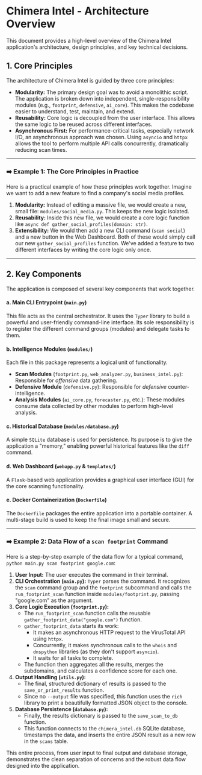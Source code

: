 # Chimera Intel - Architecture Overview

This document provides a high-level overview of the Chimera Intel application's architecture, design principles, and key technical decisions.

## 1. Core Principles

The architecture of Chimera Intel is guided by three core principles:

* **Modularity:** The primary design goal was to avoid a monolithic script. The application is broken down into independent, single-responsibility modules (e.g., `footprint`, `defensive`, `ai_core`). This makes the codebase easier to understand, test, maintain, and extend.
* **Reusability:** Core logic is decoupled from the user interface. This allows the same logic to be reused across different interfaces.
* **Asynchronous First:** For performance-critical tasks, especially network I/O, an asynchronous approach was chosen. Using `asyncio` and `httpx` allows the tool to perform multiple API calls concurrently, dramatically reducing scan times.

***

### **➡️ Example 1: The Core Principles in Practice**

Here is a practical example of how these principles work together. Imagine we want to add a new feature to find a company's social media profiles.

1.  **Modularity:** Instead of editing a massive file, we would create a new, small file: `modules/social_media.py`. This keeps the new logic isolated.
2.  **Reusability:** Inside this new file, we would create a core logic function like `async def gather_social_profiles(domain: str)`.
3.  **Extensibility:** We would then add a new CLI command (`scan social`) and a new button in the Web Dashboard. Both of these would simply call our new `gather_social_profiles` function. We've added a feature to two different interfaces by writing the core logic only once.

---

## 2. Key Components

The application is composed of several key components that work together.



#### a. Main CLI Entrypoint (`main.py`)

This file acts as the central orchestrator. It uses the `Typer` library to build a powerful and user-friendly command-line interface. Its sole responsibility is to register the different command groups (modules) and delegate tasks to them.

#### b. Intelligence Modules (`modules/`)

Each file in this package represents a logical unit of functionality.

* **Scan Modules** (`footprint.py`, `web_analyzer.py`, `business_intel.py`): Responsible for *offensive* data gathering.
* **Defensive Module** (`defensive.py`): Responsible for *defensive* counter-intelligence.
* **Analysis Modules** (`ai_core.py`, `forecaster.py`, etc.): These modules consume data collected by other modules to perform high-level analysis.

#### c. Historical Database (`modules/database.py`)

A simple `SQLite` database is used for persistence. Its purpose is to give the application a "memory," enabling powerful historical features like the `diff` command.

#### d. Web Dashboard (`webapp.py` & `templates/`)

A `Flask`-based web application provides a graphical user interface (GUI) for the core scanning functionality.

#### e. Docker Containerization (`Dockerfile`)

The `Dockerfile` packages the entire application into a portable container. A multi-stage build is used to keep the final image small and secure.

---

### **➡️ Example 2: Data Flow of a `scan footprint` Command**

Here is a step-by-step example of the data flow for a typical command, `python main.py scan footprint google.com`:

1.  **User Input:** The user executes the command in their terminal.
2.  **CLI Orchestration (`main.py`):** `Typer` parses the command. It recognizes the `scan` command group and the `footprint` subcommand and calls the `run_footprint_scan` function inside `modules/footprint.py`, passing "google.com" as the argument.
3.  **Core Logic Execution (`footprint.py`):**
    * The `run_footprint_scan` function calls the reusable `gather_footprint_data("google.com")` function.
    * `gather_footprint_data` starts its work:
        * It makes an asynchronous HTTP request to the VirusTotal API using `httpx`.
        * Concurrently, it makes synchronous calls to the `whois` and `dnspython` libraries (as they don't support `asyncio`).
        * It waits for all tasks to complete.
    * The function then aggregates all the results, merges the subdomains, and calculates a confidence score for each one.
4.  **Output Handling (`utils.py`):**
    * The final, structured dictionary of results is passed to the `save_or_print_results` function.
    * Since no `--output` file was specified, this function uses the `rich` library to print a beautifully formatted JSON object to the console.
5.  **Database Persistence (`database.py`):**
    * Finally, the results dictionary is passed to the `save_scan_to_db` function.
    * This function connects to the `chimera_intel.db` SQLite database, timestamps the data, and inserts the entire JSON result as a new row in the `scans` table.

This entire process, from user input to final output and database storage, demonstrates the clean separation of concerns and the robust data flow designed into the application.